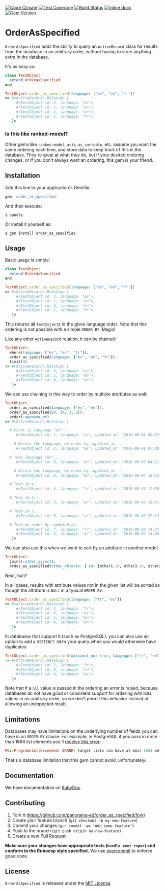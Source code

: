 [![Code Climate](https://codeclimate.com/github/panorama-ed/order_as_specified/badges/gpa.svg)](https://codeclimate.com/github/panorama-ed/order_as_specified) [![Test Coverage](https://codeclimate.com/github/panorama-ed/order_as_specified/badges/coverage.svg)](https://codeclimate.com/github/panorama-ed/order_as_specified) [![Build Status](https://travis-ci.org/panorama-ed/order_as_specified.svg)](https://travis-ci.org/panorama-ed/order_as_specified) [![Inline docs](http://inch-ci.org/github/panorama-ed/order_as_specified.png)](http://inch-ci.org/github/panorama-ed/order_as_specified) [![Gem Version](https://badge.fury.io/rb/order_as_specified.svg)](http://badge.fury.io/rb/order_as_specified)

# OrderAsSpecified

`OrderAsSpecified` adds the ability to query an `ActiveRecord` class for results
from the database in an arbitrary order, without having to store anything extra
in the database.

It's as easy as:

```ruby
class TestObject
  extend OrderAsSpecified
end

TestObject.order_as_specified(language: ["es", "en", "fr"])
=> #<ActiveRecord::Relation [
     #<TestObject id: 3, language: "es">,
     #<TestObject id: 1, language: "en">,
     #<TestObject id: 4, language: "en">,
     #<TestObject id: 2, language: "fr">
   ]>
```

### Is this like ranked-model?

Other gems like `ranked-model`, `acts_as_sortable`, etc. assume you want the
same ordering each time, and store data to keep track of this in the database.
They're great at what they do, but if your desired ordering changes, or if you
don't always want an ordering, this gem is your friend.

## Installation

Add this line to your application's Gemfile:

```ruby
gem 'order_as_specified'
```

And then execute:

    $ bundle

Or install it yourself as:

    $ gem install order_as_specified

## Usage

Basic usage is simple:

```ruby
class TestObject
  extend OrderAsSpecified
end

TestObject.order_as_specified(language: ["es", "en", "fr"])
=> #<ActiveRecord::Relation [
     #<TestObject id: 3, language: "es">,
     #<TestObject id: 1, language: "en">,
     #<TestObject id: 4, language: "en">,
     #<TestObject id: 2, language: "fr">
   ]>
```

This returns all `TestObject`s in the given language order. Note that this
ordering is not possible with a simple `ORDER BY`. Magic!

Like any other `ActiveRecord` relation, it can be chained:

```ruby
TestObject.
  where(language: ["es", "en", "fr"]).
  order_as_specified(language: ["es", "en", "fr"]).
  limit(3)
=> #<ActiveRecord::Relation [
     #<TestObject id: 3, language: "es">,
     #<TestObject id: 1, language: "en">,
     #<TestObject id: 4, language: "en">
   ]>
```

We can use chaining in this way to order by multiple attributes as well:

```ruby
TestObject.
  order_as_specified(language: ["es", "en"]).
  order_as_specified(id: [4, 3, 5]).
  order(:updated_at)
=> #<ActiveRecord::Relation [

  # First is language "es"...
     #<TestObject id: 1, language: "es", updated_at: "2016-08-01 02:22:00">,

    # Within the language, we order by :updated_at...
     #<TestObject id: 2, language: "es", updated_at: "2016-08-01 07:29:07">,

  # Then language "en"...
     #<TestObject id: 9, language: "en", updated_at: "2016-08-03 04:11:26">,

    # Within the language, we order by :updated_at...
     #<TestObject id: 8, language: "en", updated_at: "2016-08-04 18:52:14">,

  # Then id 4...
     #<TestObject id: 4, language: "fr", updated_at: "2016-08-01 12:59:33">,

  # Then id 3...
     #<TestObject id: 3, language: "ar", updated_at: "2016-08-02 19:41:44">,

  # Then id 5...
     #<TestObject id: 5, language: "ar", updated_at: "2016-08-02 22:12:52">,

  # Then we order by :updated_at...
     #<TestObject id: 7, language: "fr", updated_at: "2016-08-02 14:27:16">,
     #<TestObject id: 6, language: "ar", updated_at: "2016-08-03 14:26:06">,
   ]>
```

We can also use this when we want to sort by an attribute in another model:

```ruby
TestObject.
  joins(:other_object).
  order_as_specified(other_objects: { id: [other1.id, other3.id, other2.id] })
```

Neat, huh?

In all cases, results with attribute values not in the given list will be
sorted as though the attribute is `NULL` in a typical `ORDER BY`:

```ruby
TestObject.order_as_specified(language: ["fr", "es"])
=> #<ActiveRecord::Relation [
     #<TestObject id: 2, language: "fr">,
     #<TestObject id: 3, language: "es">,
     #<TestObject id: 1, language: "en">,
     #<TestObject id: 4, language: "en">
   ]>
```

In databases that support it (such as PostgreSQL), you can also use an option to
add a `DISTINCT ON` to your query when you would otherwise have duplicates:

```ruby
TestObject.order_as_specified(distinct_on: true, language: ["fr", "en"])
=> #<ActiveRecord::Relation [
     #<TestObject id: 2, language: "fr">,
     #<TestObject id: 3, language: "en">,
     #<TestObject id: 4, language: "es">
   ]>
```

Note that if a `nil` value is passed in the ordering an error is raised, because
databases do not have good or consistent support for ordering with `NULL` values
in an arbitrary order, so we don't permit this behavior instead of allowing an
unexpected result.

## Limitations

Databases may have limitations on the underlying number of fields you can have
in an `ORDER BY` clause. For example, in PostgreSQL if you pass in more than
1664 list elements you'll [receive this error](https://github.com/panorama-ed/order_as_specified/issues/34):

```ruby
PG::ProgramLimitExceeded: ERROR: target lists can have at most 1664 entries
```

That's a database limitation that this gem cannot avoid, unfortunately.

## Documentation

We have documentation on [RubyDoc](http://www.rubydoc.info/github/panorama-ed/order_as_specified/master).

## Contributing

1. Fork it (https://github.com/panorama-ed/order_as_specified/fork)
2. Create your feature branch (`git checkout -b my-new-feature`)
3. Commit your changes (`git commit -am 'Add some feature'`)
4. Push to the branch (`git push origin my-new-feature`)
5. Create a new Pull Request

**Make sure your changes have appropriate tests (`bundle exec rspec`)
and conform to the Rubocop style specified.** We use
[overcommit](https://github.com/causes/overcommit) to enforce good code.

## License

`OrderAsSpecified` is released under the
[MIT License](https://github.com/panorama-ed/order_as_specified/blob/master/LICENSE.txt).
